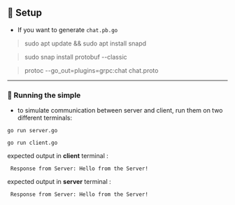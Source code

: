 ## :wrench: Setup
  - If you want to generate `chat.pb.go`
  > sudo apt update && sudo apt install snapd

  > sudo snap install protobuf --classic

  >  protoc --go_out=plugins=grpc:chat chat.proto
  
---

### :running: Running the simple
 - to simulate communication between server and client, run them on two different terminals:

`go run server.go`

`go run client.go`

expected output in **client** terminal :

    
     Response from Server: Hello from the Server!
    
expected output in **server** terminal :

    
     Response from Server: Hello from the Server!
    
